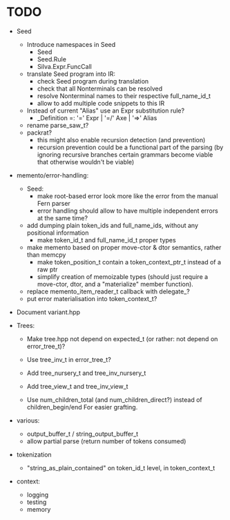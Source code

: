 # TODO

* Seed
    * Introduce namespaces in Seed
        * Seed
        * Seed.Rule
        * Silva.Expr.FuncCall
    * translate Seed program into IR:
        * check Seed program during translation
        * check that all Nonterminals can be resolved
        * resolve Nonterminal names to their respective full_name_id_t
        * allow to add multiple code snippets to this IR
    * Instead of current "Alias" use an Expr substitution rule?
        * _Definition =: '=' Expr | '=/' Axe | '=>' Alias
    * rename parse_saw_t?
    * packrat?
        * this might also enable recursion detection (and prevention)
        * recursion prevention could be a functional part of the parsing
          (by ignoring recursive branches certain grammars become viable that
          otherwise wouldn't be viable)

* memento/error-handling:
    * Seed:
        * make root-based error look more like the error from the manual Fern parser
        * error handling should allow to have multiple independent errors at the same time?
    * add dumping plain token_ids and full_name_ids, without any positional information
        * make token_id_t and full_name_id_t proper types
    * make memento based on proper move-ctor & dtor semantics, rather than memcpy
        * make token_position_t contain a token_context_ptr_t instead of a raw ptr
        * simplify creation of memoizable types (should just require a move-ctor, dtor, and a
        "materialize" member function).
    * replace memento_item_reader_t callback with delegate_?
    * put error materialisation into token_context_t?

* Document variant.hpp

* Trees:
    * Make tree.hpp not depend on expected_t (or rather: not depend on error_tree_t)?
    * Use tree_inv_t in error_tree_t?
    * Add tree_nursery_t and tree_inv_nursery_t
    * Add tree_view_t and tree_inv_view_t

    * Use num_children_total (and num_children_direct?) instead of children_begin/end
      For easier grafting.

* various:
    * output_buffer_t / string_output_buffer_t
    * allow partial parse (return number of tokens consumed)

* tokenization
    * "string_as_plain_contained" on token_id_t level, in token_context_t

* context:
    * logging
    * testing
    * memory
